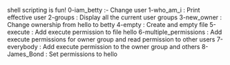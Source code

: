 shell scripting is fun!
0-iam_betty :- Change user
1-who_am_i : Print effective user
2-groups : Display all the current user groups
3-new_owner : Change ownership from hello to betty
4-empty : Create and empty file
5-execute : Add execute permission to file hello
6-multiple_permissions : Add execute permissions for owner group and read permission to other users
7-everybody : Add execute permission to the owner group and others
 8-James_Bond : Set permissions to hello
